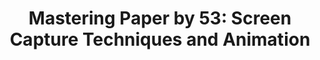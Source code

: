 ---
layout: article
title: "Mastering Paper by 53: Screen Capture Techniques and Animation"
modified:
categories: mastering-paper
excerpt: "Workflows for recording time lapse videos of Paper creations without jailbreaking an iPad."
tags: [Paper by 53, tutorial, drawing, painting, iPad]
image:
  feature:
  teaser:
  thumb:
toc: true
---